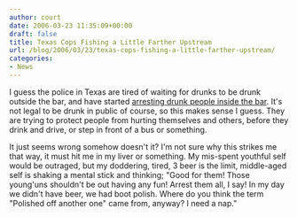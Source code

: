 ```yaml
---
author: court
date: 2006-03-23 11:35:09+00:00
draft: false
title: Texas Cops Fishing a Little Farther Upstream
url: /blog/2006/03/23/texas-cops-fishing-a-little-farther-upstream/
categories:
- News
---
```


I guess the police in Texas are tired of waiting for drunks to be drunk outside the bar, and have started [arresting drunk people inside the bar](http://www.msnbc.msn.com/id/11965237/from/RS.1/).  It's not legal to be drunk in public of course, so this makes sense I guess.  They are trying to protect people from hurting themselves and others, before they drink and drive, or step in front of a bus or something.

It just seems wrong somehow doesn't it?  I'm not sure why this strikes me that way, it must hit me in my liver or something.  My mis-spent youthful self would be outraged, but my doddering, tired, 3 beer is the limit, middle-aged self is shaking a mental stick and thinking; "Good for them!  Those young'uns shouldn't be out having any fun!  Arrest them all, I say! In my day we didn't have beer, we had boot polish.  Where do you think the term "Polished off another one" came from, anyway?  I need a nap."
